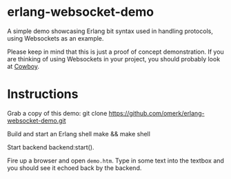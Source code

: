 erlang-websocket-demo
=====================

A simple demo showcasing Erlang bit syntax used in handling protocols, using Websockets as an
example.

Please keep in mind that this is just a proof of concept demonstration. If you are thinking of
using Websockets in your project, you should probably look at
[Cowboy](https://github.com/extend/cowboy). 


# Instructions

Grab a copy of this demo:
    git clone https://github.com/omerk/erlang-websocket-demo.git

Build and start an Erlang shell
    make && make shell

Start backend
    backend:start().

Fire up a browser and open `demo.htm`. Type in some text into the textbox and you should see it
echoed back by the backend.

